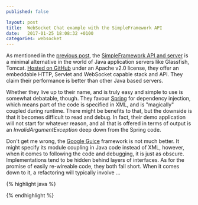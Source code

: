 ```yaml
---
published: false

layout: post
title:  WebSocket Chat example with the SimpleFramework API
date:   2017-01-25 18:08:32 +0100
categories: websocket
---
```


As mentioned in the [previous post][fail], the [SimpleFramework API and server][simpleframework] is a minimal alternative in the world of Java application servers like Glassfish, Tomcat. [Hosted on GitHub][sf-gh] under an Apache v2.0 license, they offer an embeddable HTTP, Servlet and WebSocket capable stack and API. They claim their performance is better than other Java based servers.

Whether they live up to their name, and is truly easy and simple to use is somewhat debatable, though. They favour [Spring][spring] for dependency injection, which means part of the code is specified in XML, and is "magically" coupled during runtime. There might be benefits to that, but the downside is that it becomes difficult to read and debug. In fact, their demo application will not start for whatever reason, and all that is offered in terms of output is an *InvalidArgumentException* deep down from the Spring code.

Don't get me wrong, the [Google Guice][guice] framework is not much better. It might specify its module coupling in Java code instead of XML, however, when it comes to following the code and debugging, it is just as obscure. Implementations tend to be hidden behind layers of interfaces. As for the promise of easily re-wireable code, they both fall short. When it comes down to it, a refactoring will typically involve ...




{% highlight java %}

{% endhighlight %}

[fail]: /websocket/2017/01/25/failed_websocket.html
[simpleframework]: http://www.simpleframework.org/
[sf-gh]: https://github.com/ngallagher/simpleframework
[spring]: https://en.wikipedia.org/wiki/Spring_Framework
[guice]: https://en.wikipedia.org/wiki/Google_Guice
